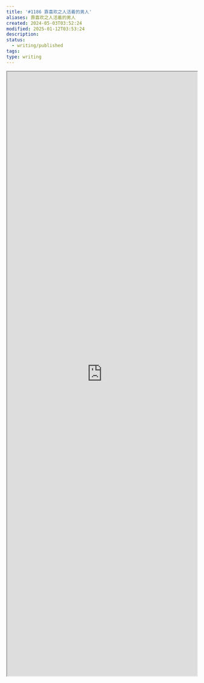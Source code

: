 ```yaml
---
title: '#1186 靠喜欢之人活着的男人'
aliases: 靠喜欢之人活着的男人
created: 2024-05-03T03:52:24
modified: 2025-01-12T03:53:24
description: 
status:
  - writing/published
tags: 
type: writing
---
```


<iframe src='https://bgm.tv/blog/338114' style='height:40vh;width:100%' class='iframe-radius' allow='fullscreen'/><center>via: <a href='https://bgm.tv/blog/338114' target='_blank' class='external-link'>https://bgm.tv/blog/338114</a></center>

故事终于读完了，从清明假期读完共通线之后，一直沉迷在尾上的幻想中。小心翼翼保持着一个星期一条线的节奏，乃乃线留到了五一，就在昨晚，终于开启了 TRUE 线，很短，不到一个小时的时间就画上了句点。

两年前读完素晴日的那种感觉再度袭来，虽然后劲不及前者，但是故事不由分说，还是单方面地结束了。尽管猜到一半，不愿意相信，但看到官方的 FD 之后，确信了，拓留还是进去了，为了他的孩子，尾上世利嘉。

![image.png](../assets/image_1714719511984_0.png)

现在是第二天的中午，没有吃饭，正在想法设法达成 STEAM 的全成就，也许之后，会用模拟器玩一下官方的 FD，试着平复一下自己的情绪。

我不喜欢男主，可能是因为我身处一个上帝视角，在读到的很多地方，都倍感着急。更准确地说，我觉得拓留的幻想令人羡慕，甚至是到了妒忌的程度，在最难、最孤独、最想逃避的日子，我也曾有一位 [[imaginary friend]]，一位素未谋面的女孩，即使我已年满十八。

这个方法是从姐姐那里学来的，如果你过得不开心，但是又没有一个人和自己说话，那么就写下来吧。我写着一封又一封，不会寄出去的信，这所做的一切，唯一值得的一件事情，就是让我自己活下去。

### 男人，怎么可能一直靠缠着喜欢的人活着

![image.png](../assets/image_1714711284544_0.png)

这是拓留给读者们的答案，我无法信服，因为如果这是错误的，那么靠着这些喜欢的人一直走过来，长大的自己又算是什么？至少，我找不到对现在自己，更加自洽的说法。或者说我还没有找到超越喜欢之人的事情。对拓留来说，这件事情是赎罪。

我当然可以假设，如果尾上并没有被恒久间利用，做出这些过激的行为，完全可以有更好的结局，作为一名 混沌之子症候群 的患者，躲在自己的世界里，幸福地度过剩下的每一天。

但真的能如愿吗？

在委员会下令和久井清理涉谷存在的能力者的背景下，真的能迎来平淡、幸福的一天吗？我怀疑。因为官方连最后一个逻辑漏洞也填补上了，沉溺在妄想的症候群患者们，根本不知道委员会的存在，也不知道迄今为止受到的苦痛到底是谁、是怎么造成的。他们作为愚民、情弱而活着，这仿佛是在告诉读者，妄想的世界是多么脆弱。久野里也说，二次元的世界是多么脆弱，不堪一击。

就像爱情。

### 一些零碎的想法

其他的个人线中，只有有村的线读起来，有种说不上的倦怠。无论是华召唤高达的线，还是与泉理共同面对未来的线，还是照看再也不会醒来的山添的线，总还是容易让人接受。

乃乃线中，泉理说尾上在实现拓留期望的愿望中，夹杂了自己的私心，最后成了尾上的愿望，因为拓留期待的并不是自己妹妹的死亡，我觉得吊诡，也许真的如此，尤其是在替乃乃挡刀之后，尾上说出了这句话。

![image.png](../assets/image_1714718894597_0.png)

就像结衣没有必要去世一样，指示这一切发生的尾上，也许真的夹带了自己的愿望，但那都只是拓留愿望的附庸。在拓留看来，黏在一起的两个人只会重蹈覆辙。

![image.png](../assets/image_1714719081964_0.png)

TRUE 线中，尾上看到人群攒动还是会觉得恶心，在地下设施也能看到和久井的 D-Sword，似乎尾上的能力和记忆只被隐藏了一半，仍有一半还留在碧朋学园。我觉得，不由自主找回新闻部，还在结尾出现在为拓留送行的路上，也是这个原因，都是被隐藏的另一半的她所作的选择。

小说中，尾上在参拜的路上遇到了泉理一行人，也帮忙捡起了手机。

> " 啊——那个也带着个男孩子的？"

最后没有相认，也没交代带着的男孩子是谁，拓留吗？也可能另有其人。小说并没有给出答案。世莉架头也不回地向前迈出了步伐。

尾上最后想起来了吗？我不知道，也许无意八卦和恋爱的她，会探索一辈子，也许不会如此可怜，远离涉谷，像个普通的女孩子一样，安安静静地度过每一天。

说完了，游戏全成就了。也许之后我应该硬着头皮尝试一下混沌脑和石头门。但那又如何，已经是下一个故事了。

缺少一个共通线 BE，读取到【4-mapping】后，陆续选择除了正确答案外的两个选择即可出发被真二杀死的共同 BE；

### 另外一些讨论
- [《Chaos; Child》（混沌之子）：你的人生，我的诀别](https://weibo.com/ttarticle/p/show?id=2309404858697800351800)
- [在成为情强的道路上，你经历了什么？ - 知乎](https://www.zhihu.com/question/283650420)
- [科学ADV系列 - 科学ADV中文wiki](https://sci-adv.cc/wiki/%E7%A7%91%E5%AD%A6ADV%E7%B3%BB%E5%88%97)
- [混沌子打完了，感觉结构有点奇特（剧透） - 动漫论坛 -  Stage1st -  stage1/s1 游戏动漫论坛](https://bbs.saraba1st.com/2b/thread-2181908-1-1.html)
- [写在混沌之子（Chaos;Child）通关后 | 空の領域](http://xsky.me/chaos-child/)
- [CHAOS;CHILD らぶchu☆chu!! 通关感想 - 知乎](https://zhuanlan.zhihu.com/p/26168145)
- [Steam 社区 : 指南 : CHAOS;CHILD（混沌之子）100%成就攻略](https://steamcommunity.com/sharedfiles/filedetails/?id=1632652286)
- [【戯画】【科学ADV系列】混沌之子/混沌之童 爱的亲亲カオスチャイルド Chäos;Child Love chu☆chu!! PSV主机版+日文生肉（4.75GB） | Rosmontis&迷迭香的博客](https://rosmontis.com/archives/423)
- [【图片】【汉化发布】混沌之子lovechuchu汉化补丁发布【psvita破解吧】_百度贴吧](https://tieba.baidu.com/p/7297379540)
- [PSV混沌之子：爱的亲亲-2021.4.11汉化发布 - 围炉Go](https://www.yxhjgs.com/4222.html)
- [《混沌之子 熱戀親親》官方網站正式成立 由可以讓妄想實現的主角引起一場戀愛騷動《CHAOS;CHILD Love Chu☆Chu》 - 巴哈姆特](https://gnn.gamer.com.tw/detail.php?sn=139885)
